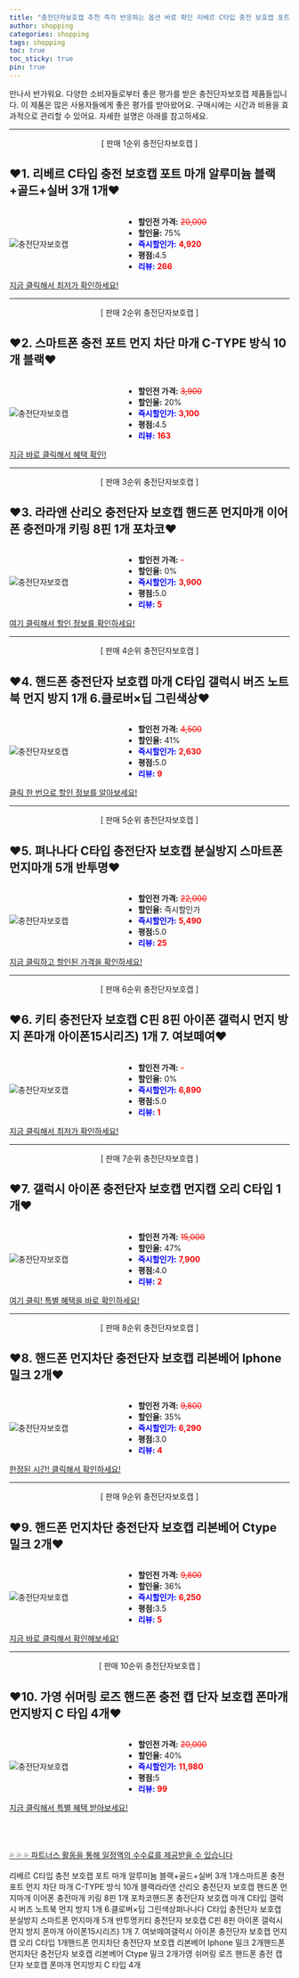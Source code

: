 ```yaml
---
title: "충전단자보호캡 추천 즉각 반응하는 옵션 바로 확인 리베르 C타입 충전 보호캡 포트"
author: shopping
categories: shopping
tags: shopping
toc: true
toc_sticky: true
pin: true
---
```

만나서 반가워요. 다양한 소비자들로부터 좋은 평가를 받은 충전단자보호캡 제품들입니다. 이 제품은 많은 사용자들에게 좋은 평가를 받아왔어요. 구매시에는 시간과 비용을 효과적으로 관리할 수 있어요. 자세한 설명은 아래를 참고하세요.

---
<p class="toplist" style="margin: 0 auto; display: block; width: fit-content;">[ 판매 1순위 충전단자보호캡 ]</p>

<h2><strong>❤️1. 리베르 C타입 충전 보호캡 포트 마개 알루미늄 블랙+골드+실버 3개 1개❤️</strong></h2>

<div style="display: flex; align-items: center;">
    <div style="flex: 0.4;">
        <img src="https://thumbnail7.coupangcdn.com/thumbnails/remote/230x230ex/image/vendor_inventory/c50d/0bde2af7739890665a5fd9da0d78f0523084950a0ba2398b01a722921703.jpg" alt="충전단자보호캡" style="max-width: 100%;">
    </div>
    <div style="flex: 0.6; margin-left: 10px;">
        <ul>
            <li><strong>할인전 가격:</strong> <del style="color: red;">20,000</del></li>
            <li><strong>할인율:</strong> 75%</li>
            <li><span style='color:blue'><strong>즉시할인가:</strong></span> <span style='color:red'><strong>4,920</strong></span></li>
            <li><strong>평점:</strong>4.5</li>
            <li><span style='color:blue'><strong>리뷰:</strong></span> <span style='color:red'><strong>266</strong></span></li>
        </ul>
    </div>
</div>
<div class="center">
    <a href="https://William4Davisa.github.io?lptag=AF9450613&subid=githubio&pageKey=7548351509&traceid=V0-153&itemId=19859240490&vendorItemId=86960236538" class="myButton">
        지금 클릭해서 최저가 확인하세요!
    </a>
</div>


---
<p class="toplist" style="margin: 0 auto; display: block; width: fit-content;">[ 판매 2순위 충전단자보호캡 ]</p>

<h2><strong>❤️2. 스마트폰 충전 포트 먼지 차단 마개 C-TYPE 방식 10개 블랙❤️</strong></h2>

<div style="display: flex; align-items: center;">
    <div style="flex: 0.4;">
        <img src="https://thumbnail8.coupangcdn.com/thumbnails/remote/230x230ex/image/vendor_inventory/a10c/86752334379a32c7a344d2628dfd323f3c308e56803f366b908e0d032769.jpg" alt="충전단자보호캡" style="max-width: 100%;">
    </div>
    <div style="flex: 0.6; margin-left: 10px;">
        <ul>
            <li><strong>할인전 가격:</strong> <del style="color: red;">3,900</del></li>
            <li><strong>할인율:</strong> 20%</li>
            <li><span style='color:blue'><strong>즉시할인가:</strong></span> <span style='color:red'><strong>3,100</strong></span></li>
            <li><strong>평점:</strong>4.5</li>
            <li><span style='color:blue'><strong>리뷰:</strong></span> <span style='color:red'><strong>163</strong></span></li>
        </ul>
    </div>
</div>
<div class="center">
    <a href="https://William4Davisa.github.io?lptag=AF9450613&subid=githubio&pageKey=7183579634&traceid=V0-153&itemId=18122062964&vendorItemId=85273157741" class="myButton">
        지금 바로 클릭해서 혜택 확인!
    </a>
</div>


---
<p class="toplist" style="margin: 0 auto; display: block; width: fit-content;">[ 판매 3순위 충전단자보호캡 ]</p>

<h2><strong>❤️3. 라라앤 산리오 충전단자 보호캡 핸드폰 먼지마개 이어폰 충전마개 키링 8핀 1개 포차코❤️</strong></h2>

<div style="display: flex; align-items: center;">
    <div style="flex: 0.4;">
        <img src="https://thumbnail6.coupangcdn.com/thumbnails/remote/230x230ex/image/vendor_inventory/6b93/644ccdd4f49a1a03d01d7a710f741d7756561df396c26383473e7e9d1070.jpg" alt="충전단자보호캡" style="max-width: 100%;">
    </div>
    <div style="flex: 0.6; margin-left: 10px;">
        <ul>
            <li><strong>할인전 가격:</strong> <del style="color: red;">-</del></li>
            <li><strong>할인율:</strong> 0%</li>
            <li><span style='color:blue'><strong>즉시할인가:</strong></span> <span style='color:red'><strong>3,900</strong></span></li>
            <li><strong>평점:</strong>5.0</li>
            <li><span style='color:blue'><strong>리뷰:</strong></span> <span style='color:red'><strong>5</strong></span></li>
        </ul>
    </div>
</div>
<div class="center">
    <a href="https://William4Davisa.github.io?lptag=AF9450613&subid=githubio&pageKey=8023126931&traceid=V0-153&itemId=22420629571&vendorItemId=89465375630" class="myButton">
        여기 클릭해서 할인 정보를 확인하세요!
    </a>
</div>


---
<p class="toplist" style="margin: 0 auto; display: block; width: fit-content;">[ 판매 4순위 충전단자보호캡 ]</p>

<h2><strong>❤️4. 핸드폰 충전단자 보호캡 마개 C타입 갤럭시 버즈 노트북 먼지 방지 1개 6.클로버×딥 그린색상❤️</strong></h2>

<div style="display: flex; align-items: center;">
    <div style="flex: 0.4;">
        <img src="https://thumbnail10.coupangcdn.com/thumbnails/remote/230x230ex/image/vendor_inventory/c6c5/2659abce157b1254a07be49aa4fde3a78cb8905643169a2323169afd8426.jpg" alt="충전단자보호캡" style="max-width: 100%;">
    </div>
    <div style="flex: 0.6; margin-left: 10px;">
        <ul>
            <li><strong>할인전 가격:</strong> <del style="color: red;">4,500</del></li>
            <li><strong>할인율:</strong> 41%</li>
            <li><span style='color:blue'><strong>즉시할인가:</strong></span> <span style='color:red'><strong>2,630</strong></span></li>
            <li><strong>평점:</strong>5.0</li>
            <li><span style='color:blue'><strong>리뷰:</strong></span> <span style='color:red'><strong>9</strong></span></li>
        </ul>
    </div>
</div>
<div class="center">
    <a href="https://William4Davisa.github.io?lptag=AF9450613&subid=githubio&pageKey=8118943587&traceid=V0-153&itemId=23021481489&vendorItemId=90055259520" class="myButton">
        클릭 한 번으로 할인 정보를 알아보세요!
    </a>
</div>


---
<p class="toplist" style="margin: 0 auto; display: block; width: fit-content;">[ 판매 5순위 충전단자보호캡 ]</p>

<h2><strong>❤️5. 펴나나다 C타입 충전단자 보호캡 분실방지 스마트폰 먼지마개 5개 반투명❤️</strong></h2>

<div style="display: flex; align-items: center;">
    <div style="flex: 0.4;">
        <img src="https://thumbnail10.coupangcdn.com/thumbnails/remote/230x230ex/image/vendor_inventory/d393/20565f4f83608eac986e36f1395b721d34f3b270509372fced0aa347be05.png" alt="충전단자보호캡" style="max-width: 100%;">
    </div>
    <div style="flex: 0.6; margin-left: 10px;">
        <ul>
            <li><strong>할인전 가격:</strong> <del style="color: red;">22,000</del></li>
            <li><strong>할인율:</strong> 즉시할인가</li>
            <li><span style='color:blue'><strong>즉시할인가:</strong></span> <span style='color:red'><strong>5,490</strong></span></li>
            <li><strong>평점:</strong>5.0</li>
            <li><span style='color:blue'><strong>리뷰:</strong></span> <span style='color:red'><strong>25</strong></span></li>
        </ul>
    </div>
</div>
<div class="center">
    <a href="https://William4Davisa.github.io?lptag=AF9450613&subid=githubio&pageKey=7934292802&traceid=V0-153&itemId=21834678531&vendorItemId=88883084712" class="myButton">
        지금 클릭하고 할인된 가격을 확인하세요!
    </a>
</div>


---
<p class="toplist" style="margin: 0 auto; display: block; width: fit-content;">[ 판매 6순위 충전단자보호캡 ]</p>

<h2><strong>❤️6. 키티 충전단자 보호캡 C핀 8핀 아이폰 갤럭시 먼지 방지 폰마개 아이폰15시리즈) 1개 7. 여보떼여❤️</strong></h2>

<div style="display: flex; align-items: center;">
    <div style="flex: 0.4;">
        <img src="https://thumbnail8.coupangcdn.com/thumbnails/remote/230x230ex/image/vendor_inventory/0192/fd1e2f90d2e302dac80ca091e0c0e8876236391f385146193c7b3eb31fdc.jpg" alt="충전단자보호캡" style="max-width: 100%;">
    </div>
    <div style="flex: 0.6; margin-left: 10px;">
        <ul>
            <li><strong>할인전 가격:</strong> <del style="color: red;">-</del></li>
            <li><strong>할인율:</strong> 0%</li>
            <li><span style='color:blue'><strong>즉시할인가:</strong></span> <span style='color:red'><strong>6,890</strong></span></li>
            <li><strong>평점:</strong>5.0</li>
            <li><span style='color:blue'><strong>리뷰:</strong></span> <span style='color:red'><strong>1</strong></span></li>
        </ul>
    </div>
</div>
<div class="center">
    <a href="https://William4Davisa.github.io?lptag=AF9450613&subid=githubio&pageKey=8133696786&traceid=V0-153&itemId=23101864946&vendorItemId=90135188805" class="myButton">
        지금 클릭해서 최저가 확인하세요!
    </a>
</div>


---
<p class="toplist" style="margin: 0 auto; display: block; width: fit-content;">[ 판매 7순위 충전단자보호캡 ]</p>

<h2><strong>❤️7. 갤럭시 아이폰 충전단자 보호캡 먼지캡 오리 C타입 1개❤️</strong></h2>

<div style="display: flex; align-items: center;">
    <div style="flex: 0.4;">
        <img src="https://thumbnail7.coupangcdn.com/thumbnails/remote/230x230ex/image/vendor_inventory/b94c/51feb9332869331df02619cb654b60c967c3a15e407b76511b562cdba87c.png" alt="충전단자보호캡" style="max-width: 100%;">
    </div>
    <div style="flex: 0.6; margin-left: 10px;">
        <ul>
            <li><strong>할인전 가격:</strong> <del style="color: red;">15,000</del></li>
            <li><strong>할인율:</strong> 47%</li>
            <li><span style='color:blue'><strong>즉시할인가:</strong></span> <span style='color:red'><strong>7,900</strong></span></li>
            <li><strong>평점:</strong>4.0</li>
            <li><span style='color:blue'><strong>리뷰:</strong></span> <span style='color:red'><strong>2</strong></span></li>
        </ul>
    </div>
</div>
<div class="center">
    <a href="https://William4Davisa.github.io?lptag=AF9450613&subid=githubio&pageKey=8073747212&traceid=V0-153&itemId=22734532641&vendorItemId=89769815866" class="myButton">
        여기 클릭! 특별 혜택을 바로 확인하세요!
    </a>
</div>


---
<p class="toplist" style="margin: 0 auto; display: block; width: fit-content;">[ 판매 8순위 충전단자보호캡 ]</p>

<h2><strong>❤️8. 핸드폰 먼지차단 충전단자 보호캡 리본베어 Iphone 밀크 2개❤️</strong></h2>

<div style="display: flex; align-items: center;">
    <div style="flex: 0.4;">
        <img src="https://thumbnail6.coupangcdn.com/thumbnails/remote/230x230ex/image/retail/images/2024/04/24/15/8/438d3c73-0f81-47a5-8552-e91df0fe6655.jpg" alt="충전단자보호캡" style="max-width: 100%;">
    </div>
    <div style="flex: 0.6; margin-left: 10px;">
        <ul>
            <li><strong>할인전 가격:</strong> <del style="color: red;">9,800</del></li>
            <li><strong>할인율:</strong> 35%</li>
            <li><span style='color:blue'><strong>즉시할인가:</strong></span> <span style='color:red'><strong>6,290</strong></span></li>
            <li><strong>평점:</strong>3.0</li>
            <li><span style='color:blue'><strong>리뷰:</strong></span> <span style='color:red'><strong>4</strong></span></li>
        </ul>
    </div>
</div>
<div class="center">
    <a href="https://William4Davisa.github.io?lptag=AF9450613&subid=githubio&pageKey=8054575777&traceid=V0-153&itemId=22602247302&vendorItemId=89643885690" class="myButton">
        한정된 시간! 클릭해서 확인하세요!
    </a>
</div>


---
<p class="toplist" style="margin: 0 auto; display: block; width: fit-content;">[ 판매 9순위 충전단자보호캡 ]</p>

<h2><strong>❤️9. 핸드폰 먼지차단 충전단자 보호캡 리본베어 Ctype 밀크 2개❤️</strong></h2>

<div style="display: flex; align-items: center;">
    <div style="flex: 0.4;">
        <img src="https://thumbnail6.coupangcdn.com/thumbnails/remote/230x230ex/image/retail/images/2024/04/24/15/8/438d3c73-0f81-47a5-8552-e91df0fe6655.jpg" alt="충전단자보호캡" style="max-width: 100%;">
    </div>
    <div style="flex: 0.6; margin-left: 10px;">
        <ul>
            <li><strong>할인전 가격:</strong> <del style="color: red;">9,800</del></li>
            <li><strong>할인율:</strong> 36%</li>
            <li><span style='color:blue'><strong>즉시할인가:</strong></span> <span style='color:red'><strong>6,250</strong></span></li>
            <li><strong>평점:</strong>3.5</li>
            <li><span style='color:blue'><strong>리뷰:</strong></span> <span style='color:red'><strong>5</strong></span></li>
        </ul>
    </div>
</div>
<div class="center">
    <a href="https://William4Davisa.github.io?lptag=AF9450613&subid=githubio&pageKey=8054575813&traceid=V0-153&itemId=22602247480&vendorItemId=89643885843" class="myButton">
        지금 바로 클릭해서 확인해보세요!
    </a>
</div>


---
<p class="toplist" style="margin: 0 auto; display: block; width: fit-content;">[ 판매 10순위 충전단자보호캡 ]</p>

<h2><strong>❤️10. 가영 쉬머링 로즈 핸드폰 충전 캡 단자 보호캡 폰마개 먼지방지 C 타입 4개❤️</strong></h2>

<div style="display: flex; align-items: center;">
    <div style="flex: 0.4;">
        <img src="https://thumbnail10.coupangcdn.com/thumbnails/remote/230x230ex/image/vendor_inventory/a1a4/27d16d67632859ed911fafec2d9616e64b60593334f2752a6be11dba018f.jpg" alt="충전단자보호캡" style="max-width: 100%;">
    </div>
    <div style="flex: 0.6; margin-left: 10px;">
        <ul>
            <li><strong>할인전 가격:</strong> <del style="color: red;">20,000</del></li>
            <li><strong>할인율:</strong> 40%</li>
            <li><span style='color:blue'><strong>즉시할인가:</strong></span> <span style='color:red'><strong>11,980</strong></span></li>
            <li><strong>평점:</strong>5</li>
            <li><span style='color:blue'><strong>리뷰:</strong></span> <span style='color:red'><strong>99</strong></span></li>
        </ul>
    </div>
</div>
<div class="center">
    <a href="https://William4Davisa.github.io?lptag=AF9450613&subid=githubio&pageKey=8219939226&traceid=V0-153&itemId=23623689652&vendorItemId=90649251460" class="myButton">
        지금 클릭해서 특별 혜택 받아보세요!
    </a>
</div>

<br><br><br>[💦 💦 💦 파트너스 활동을 통해 일정액의 수수료를 제공받을 수 있습니다](https://link.coupang.com/a/bcpT2c)<br><br>리베르 C타입 충전 보호캡 포트 마개 알루미늄 블랙+골드+실버 3개 1개스마트폰 충전 포트 먼지 차단 마개 C-TYPE 방식 10개 블랙라라앤 산리오 충전단자 보호캡 핸드폰 먼지마개 이어폰 충전마개 키링 8핀 1개 포차코핸드폰 충전단자 보호캡 마개 C타입 갤럭시 버즈 노트북 먼지 방지 1개 6.클로버×딥 그린색상펴나나다 C타입 충전단자 보호캡 분실방지 스마트폰 먼지마개 5개 반투명키티 충전단자 보호캡 C핀 8핀 아이폰 갤럭시 먼지 방지 폰마개 아이폰15시리즈) 1개 7. 여보떼여갤럭시 아이폰 충전단자 보호캡 먼지캡 오리 C타입 1개핸드폰 먼지차단 충전단자 보호캡 리본베어 Iphone 밀크 2개핸드폰 먼지차단 충전단자 보호캡 리본베어 Ctype 밀크 2개가영 쉬머링 로즈 핸드폰 충전 캡 단자 보호캡 폰마개 먼지방지 C 타입 4개